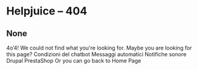 # Helpjuice – 404
## None
4o’4!
We could not find what you're looking for. 
Maybe you are looking for this page?
Condizioni del chatbot
Messaggi automatici
Notifiche sonore
Drupal
PrestaShop
Or you can go back to Home Page

